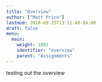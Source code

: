 ```yaml
---
title: "Overview"
author: ["Matt Price"]
lastmod: 2018-09-25T13:11:40-04:00
draft: false
menu:
  main:
    weight: 1001
    identifier: "overview"
    parent: "Assignments"
---
```


testing out the overview
